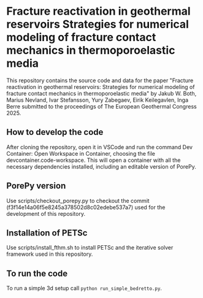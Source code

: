 # Fracture reactivation in geothermal reservoirs Strategies for numerical modeling of fracture contact mechanics in thermoporoelastic media

This repository contains the source code and data for the paper "Fracture reactivation in geothermal reservoirs: Strategies for numerical modeling of fracture contact mechanics in thermoporoelastic media" by  Jakub W. Both, Marius Nevland, Ivar Stefansson, Yury Zabegaev, Eirik Keilegavlen, Inga Berre submitted to the proceedings of The European Geothermal Congress 2025.

## How to develop the code
After cloning the repository, open it in VSCode and run the command Dev Container: Open Workspace in Container, choosing the file devcontainer.code-workspace.
This will open a container with all the necessary dependencies installed, including an editable version of PorePy.

## PorePy version
Use scripts/checkout_porepy.py to checkout the commit (f3f14e14a06f5e8245a378502d8c02edebe537a7) used for the development of this repository.

## Installation of PETSc
Use scripts/install_fthm.sh to install PETSc and the iterative solver framework used in this repository.

## To run the code
To run a simple 3d setup call `python run_simple_bedretto.py`.
